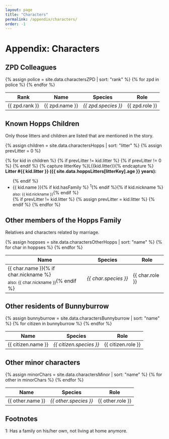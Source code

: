 ```yaml
---
layout: page
title: "Characters"
permalink: /appendix/characters/
order: -1
---
```

# Appendix: Characters
## ZPD Colleagues

<table>
    <thead>
        <tr>
            <th>Rank</th>
            <th>Name</th>
            <th>Species</th>
            <th>Role</th>
        </tr>
    </thead>
    <tbody>
        {% assign police = site.data.charactersZPD | sort: "rank" %}
        {% for zpd in police %}
<tr>
    <td>{{ zpd.rank }}</td>
    <td><nobr>{{ zpd.name }}</nobr></td>
    <td><nobr><em>{{ zpd.species }}</em></nobr></td>
    <td>{{ zpd.role }}</td>
</tr>
        {% endfor %}
    </tbody>
</table>


## Known Hopps Children
Only those litters and children are listed that are mentioned in the story.

{% assign children = site.data.charactersHopps | sort: "litter" %}
{% assign prevLitter = 0 %}
<div class="mc">
{% for kid in children %}
    {% if prevLitter != kid.litter %}
        {% if prevLitter != 0 %}
    </ul>
        {% endif %}
    {% capture litterKey %}L{{kid.litter}}{% endcapture %}
    <strong>Litter #{{ kid.litter }} ({{ site.data.hoppsLitters[litterKey].age }} years):</strong>
    <ul>
    {% endif %}
<li>{{ kid.name }}{% if kid.hasFamily %} <sup>1</sup>{% endif %}{% if kid.nickname %}<br><sub>also: {{ kid.nickname }}</sub>{% endif %}</li>
    {% if prevLitter != kid.litter %}
        {% assign prevLitter = kid.litter %}
    {% endif %}
{% endfor %}
    </ul>
</div>

## Other members of the Hopps Family
Relatives and characters related by marriage.

<table>
    <thead>
        <tr>
            <th>Name</th>
            <th>Species</th>
            <th>Role</th>
        </tr>
    </thead>
    <tbody>
        {% assign hoppses = site.data.charactersOtherHopps | sort: "name" %}
        {% for char in hoppses %}
<tr>
    <td><nobr>{{ char.name }}</nobr>{% if char.nickname %}<br><sub>also: {{ char.nickname }}</sub>{% endif %}</td>
    <td><nobr><em>{{ char.species }}</em></nobr></td>
    <td>{{ char.role }}</td>
</tr>
        {% endfor %}
    </tbody>
</table>




## Other residents of Bunnyburrow

<table>
    <thead>
        <tr>
            <th>Name</th>
            <th>Species</th>
            <th>Role</th>
        </tr>
    </thead>
    <tbody>
        {% assign bunnyburrow = site.data.charactersBunnyburrow | sort: "name" %}
        {% for citizen in bunnyburrow %}
<tr>
    <td><nobr>{{ citizen.name }}</nobr></td>
    <td><nobr><em>{{ citizen.species }}</em></nobr></td>
    <td>{{ citizen.role }}</td>
</tr>
        {% endfor %}
    </tbody>
</table>


## Other minor characters

<table>
    <thead>
        <tr>
            <th>Name</th>
            <th>Species</th>
            <th>Role</th>
        </tr>
    </thead>
    <tbody>
        {% assign minorChars = site.data.charactersMinor | sort: "name" %}
        {% for other in minorChars %}
<tr>
    <td><nobr>{{ other.name }}</nobr></td>
    <td><nobr><em>{{ other.species }}</em></nobr></td>
    <td>{{ other.role }}</td>
</tr>
        {% endfor %}
    </tbody>
</table>


## Footnotes

1: Has a family on his/her own, not living at home anymore.